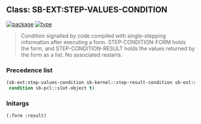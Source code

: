 ## Class: SB-EXT:STEP-VALUES-CONDITION
[![package](https://img.shields.io/badge/Package-SB--EXT-5f9ea0.svg?style=social&colorA=999999)](../) [![type](https://img.shields.io/badge/Type-Class-5f9ea0.svg?style=social&colorA=999999)](../#class) 

> Condition signalled by code compiled with
> single-stepping information after executing a form.
> STEP-CONDITION-FORM holds the form, and STEP-CONDITION-RESULT holds
> the values returned by the form as a list. No associated restarts.

### Precedence list
```cl
(sb-ext:step-values-condition sb-kernel::step-result-condition sb-ext:step-condition
 condition sb-pcl::slot-object t)
```
### Initargs
```cl
(:form :result)
```
